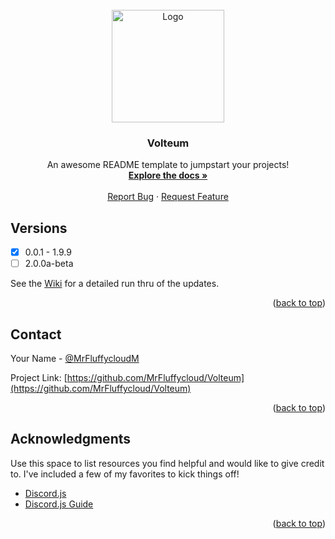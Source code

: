 <div id="top"></div>

<!-- PROJECT LOGO -->
<br />
<div align="center">
  <a href="https://github.com/MrFluffycloud/Volteum">
    <img src="https://cdn.discordapp.com/avatars/749136424581988382/a1cf33f7d3b29b2444d136d005f2e1be.png" alt="Logo" width="180" height="180">
  </a>

  <h3 align="center">Volteum</h3>

  <p align="center">
    An awesome README template to jumpstart your projects!
    <br />
    <a href="https://github.com/othneildrew/Best-README-Template"><strong>Explore the docs »</strong></a>
    <br />
    <br />
    <a href="https://github.com/othneildrew/Best-README-Template/issues">Report Bug</a>
    ·
    <a href="https://github.com/othneildrew/Best-README-Template/issues">Request Feature</a>
  </p>
</div>

<!-- ROADMAP -->
## Versions

- [x] 0.0.1 - 1.9.9
- [ ] 2.0.0a-beta

See the [Wiki](https://github.com/MrFluffycloud/Volteum/wiki) for a detailed run thru of the updates.

<p align="right">(<a href="#top">back to top</a>)</p>



<!-- CONTACT -->
## Contact

Your Name - [@MrFluffycloudM](https://twitter.com/MrFluffycloudM)

Project Link: [https://github.com/MrFluffycloud/Volteum](https://github.com/MrFluffycloud/Volteum)

<p align="right">(<a href="#top">back to top</a>)</p>



<!-- ACKNOWLEDGMENTS -->
## Acknowledgments

Use this space to list resources you find helpful and would like to give credit to. I've included a few of my favorites to kick things off!

* [Discord.js](https://discord.js.org)
* [Discord.js Guide](https://discordjs.guide)

<p align="right">(<a href="#top">back to top</a>)</p>
